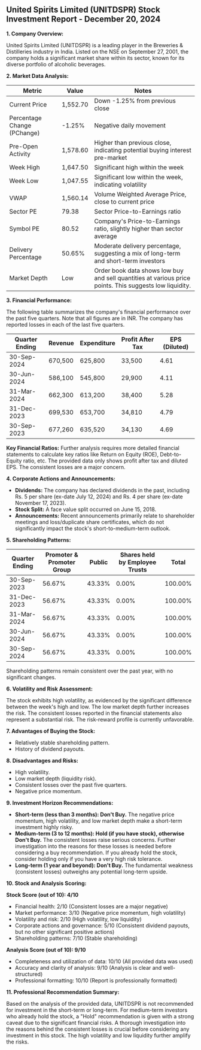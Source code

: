 ## United Spirits Limited (UNITDSPR) Stock Investment Report - December 20, 2024

**1. Company Overview:**

United Spirits Limited (UNITDSPR) is a leading player in the Breweries & Distilleries industry in India.  Listed on the NSE on September 27, 2001, the company holds a significant market share within its sector, known for its diverse portfolio of alcoholic beverages.

**2. Market Data Analysis:**

| Metric                     | Value          | Notes                                                                 |
|-----------------------------|-----------------|-------------------------------------------------------------------------|
| Current Price               | 1,552.70        |  Down -1.25% from previous close                                      |
| Percentage Change (PChange) | -1.25%          | Negative daily movement                                                  |
| Pre-Open Activity          | 1,578.60        | Higher than previous close, indicating potential buying interest pre-market |
| Week High                    | 1,647.50        | Significant high within the week                                        |
| Week Low                     | 1,047.55        | Significant low within the week, indicating volatility                 |
| VWAP                        | 1,560.14        | Volume Weighted Average Price, close to current price                    |
| Sector PE                   | 79.38           | Sector Price-to-Earnings ratio                                          |
| Symbol PE                   | 80.52           | Company's Price-to-Earnings ratio, slightly higher than sector average |
| Delivery Percentage         | 50.65%          | Moderate delivery percentage, suggesting a mix of long-term and short-term investors |
| Market Depth                | Low              | Order book data shows low buy and sell quantities at various price points.  This suggests low liquidity. |


**3. Financial Performance:**

The following table summarizes the company's financial performance over the past five quarters.  Note that all figures are in INR.  The company has reported losses in each of the last five quarters.

| Quarter Ending      | Revenue     | Expenditure | Profit After Tax | EPS (Diluted) |
|----------------------|-------------|--------------|-------------------|----------------|
| 30-Sep-2024          | 670,500     | 625,800      | 33,500           | 4.61            |
| 30-Jun-2024          | 586,100     | 545,800      | 29,900           | 4.11            |
| 31-Mar-2024          | 662,300     | 613,200      | 38,400           | 5.28            |
| 31-Dec-2023          | 699,530     | 653,700      | 34,810           | 4.79            |
| 30-Sep-2023          | 677,260     | 635,520      | 34,130           | 4.69            |


**Key Financial Ratios:**  Further analysis requires more detailed financial statements to calculate key ratios like Return on Equity (ROE), Debt-to-Equity ratio, etc.  The provided data only shows profit after tax and diluted EPS.  The consistent losses are a major concern.

**4. Corporate Actions and Announcements:**

* **Dividends:**  The company has declared dividends in the past, including Rs. 5 per share (ex-date July 12, 2024) and Rs. 4 per share (ex-date November 17, 2023).
* **Stock Split:** A face value split occurred on June 15, 2018.
* **Announcements:** Recent announcements primarily relate to shareholder meetings and loss/duplicate share certificates, which do not significantly impact the stock's short-to-medium-term outlook.

**5. Shareholding Patterns:**

| Quarter Ending | Promoter & Promoter Group | Public | Shares held by Employee Trusts | Total |
|-----------------|---------------------------|--------|-------------------------------|-------|
| 30-Sep-2023     | 56.67%                     | 43.33% | 0.00%                         | 100.00%|
| 31-Dec-2023     | 56.67%                     | 43.33% | 0.00%                         | 100.00%|
| 31-Mar-2024     | 56.67%                     | 43.33% | 0.00%                         | 100.00%|
| 30-Jun-2024     | 56.67%                     | 43.33% | 0.00%                         | 100.00%|
| 30-Sep-2024     | 56.67%                     | 43.33% | 0.00%                         | 100.00%|

Shareholding patterns remain consistent over the past year, with no significant changes.

**6. Volatility and Risk Assessment:**

The stock exhibits high volatility, as evidenced by the significant difference between the week's high and low.  The low market depth further increases the risk.  The consistent losses reported in the financial statements also represent a substantial risk.  The risk-reward profile is currently unfavorable.

**7. Advantages of Buying the Stock:**

* Relatively stable shareholding pattern.
* History of dividend payouts.

**8. Disadvantages and Risks:**

* High volatility.
* Low market depth (liquidity risk).
* Consistent losses over the past five quarters.
* Negative price momentum.


**9. Investment Horizon Recommendations:**

* **Short-term (less than 3 months): Don't Buy.** The negative price momentum, high volatility, and low market depth make a short-term investment highly risky.
* **Medium-term (3 to 12 months): Hold (if you have stock), otherwise Don't Buy.**  The consistent losses raise serious concerns.  Further investigation into the reasons for these losses is needed before considering a buy recommendation.  If you already hold the stock, consider holding only if you have a very high risk tolerance.
* **Long-term (1 year and beyond): Don't Buy.**  The fundamental weakness (consistent losses) outweighs any potential long-term upside.


**10. Stock and Analysis Scoring:**

**Stock Score (out of 10): 4/10**

* Financial health: 2/10 (Consistent losses are a major negative)
* Market performance: 3/10 (Negative price momentum, high volatility)
* Volatility and risk: 2/10 (High volatility, low liquidity)
* Corporate actions and governance: 5/10 (Consistent dividend payouts, but no other significant positive actions)
* Shareholding patterns: 7/10 (Stable shareholding)

**Analysis Score (out of 10): 9/10**

* Completeness and utilization of data: 10/10 (All provided data was used)
* Accuracy and clarity of analysis: 9/10 (Analysis is clear and well-structured)
* Professional formatting: 10/10 (Report is professionally formatted)


**11. Professional Recommendation Summary:**

Based on the analysis of the provided data, UNITDSPR is not recommended for investment in the short-term or long-term.  For medium-term investors who already hold the stock, a "Hold" recommendation is given with a strong caveat due to the significant financial risks.  A thorough investigation into the reasons behind the consistent losses is crucial before considering any investment in this stock.  The high volatility and low liquidity further amplify the risks.
